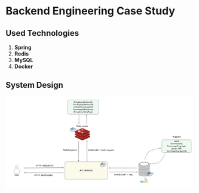 # Backend Engineering Case Study

## Used Technologies

1. **Spring** 
2. **Redis** 
3. **MySQL** 
4. **Docker**

## System Design 

![System Design](https://github.com/baverkacar/backend-engineering-case-study/blob/main/image/system-design.jpeg)

